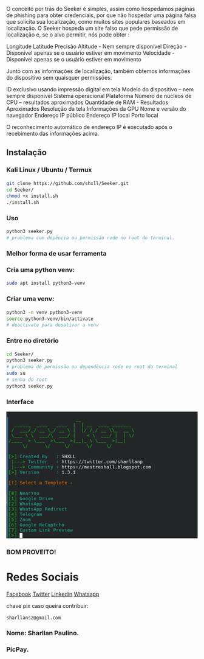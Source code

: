 O conceito por trás do Seeker é simples, assim como hospedamos páginas de phishing para obter credenciais, por que não hospedar uma página falsa que solicita sua localização, como muitos sites populares baseados em localização. O Seeker hospeda um site falso que pede permissão de localização e, se o alvo permitir, nós pode obter :

 Longitude
 Latitude
 Precisão
 Altitude - Nem sempre disponível
 Direção - Disponível apenas se o usuário estiver em movimento
 Velocidade - Disponível apenas se o usuário estiver em movimento

Junto com as informações de localização, também obtemos informações do dispositivo sem quaisquer permissões:

 ID exclusivo usando impressão digital em tela
 Modelo do dispositivo – nem sempre disponível
 Sistema operacional
 Plataforma
 Número de núcleos de CPU – resultados aproximados
 Quantidade de RAM - Resultados Aproximados
 Resolução da tela
 Informações da GPU
 Nome e versão do navegador
 Endereço IP público
 Endereço IP local
 Porto local

O reconhecimento automático de endereço IP é executado após o recebimento das informações acima.
## Instalação

### Kali Linux / Ubuntu / Termux

```bash
git clone https://github.com/shxll/Seeker.git
cd Seeker/ 
chmod +x install.sh 
./install.sh 
```

### Uso
```bash
python3 seeker.py
# problema com depência ou permissão rode no root do terminal.
```
### Melhor forma de usar ferramenta 

### Cria uma python venv:
```bash
sudo apt install python3-venv
```

### Criar uma venv:
```bash
python3 -m venv python3-venv
source python3-venv/bin/activate
# deactivate para desativar a venv
``` 

### Entre no diretório
```bash
cd Seeker/
python3 seeker.py
# problema de permissão ou dependência rode no root do terminal
sudo su
# senha do root
python3 seeker.py
```

### Interface
<p align = "center">
  <img src = "https://raw.githubusercontent.com/shxll/Seeker/main/Image/seeker.png">
</p>

### BOM PROVEITO!

# Redes Sociais
[Facebook](https://www.facebook.com/Shall777)
[Twitter](https://twitter.com/sharllanp)
[Linkedin](https://br.linkedin.com/in/sharllan-paulino)
[Whatsapp](https://wa.me/+5592981325925)

chave pix caso queira contribuir:
```bash
sharllans2@gmail.com
```
### Nome: Sharllan Paulino.
### PicPay.
